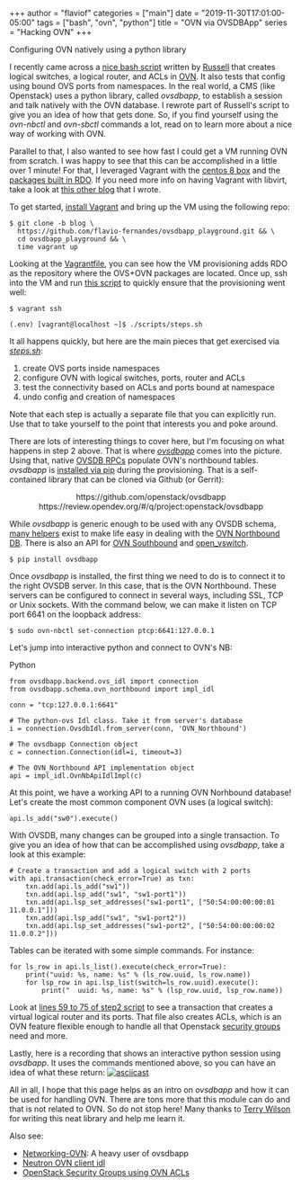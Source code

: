 +++
author = "flaviof"
categories = ["main"]
date = "2019-11-30T17:01:00-05:00"
tags = ["bash", "ovn", "python"]
title = "OVN via OVSDBApp"
series = "Hacking OVN"
+++

Configuring OVN natively using a python library

<!--more-->

I recently came across a [nice bash script][script] written by [Russell][] that creates
logical switches, a logical router, and ACLs in [OVN][]. It also tests
that config using bound OVS ports from namespaces.
In the real world, a CMS (like Openstack) uses a python library, called *ovsdbapp*, to
establish a session and talk natively with the OVN database. I rewrote part
of Russell's script to give you an idea of how that gets done. So, if you find yourself
using the *ovn-nbctl* and *ovn-sbctl* commands a lot, read on to learn more about a nice
way of working with OVN.

Parallel to that, I also wanted to see how fast I could get a VM
running OVN from scratch. I was happy to see that this can be accomplished
in a little over 1 minute! For that, I leveraged Vagrant with the [centos 8 box][c8]
and the [packages built in RDO][rdo]. If you need more info on having Vagrant with
libvirt, take a look at [this other blog][vglibv] that I wrote.

To get started, [install Vagrant][vginstall] and bring up the VM using the following repo:

```
$ git clone -b blog \
  https://github.com/flavio-fernandes/ovsdbapp_playground.git && \
  cd ovsdbapp_playground && \
  time vagrant up
```

Looking at the [Vagrantfile][repo], you can see how the VM provisioning adds RDO as the repository
where the OVS+OVN packages are located.
Once up, ssh into the VM and run [this script][steps.sh] to quickly ensure that the provisioning
went well:

```
$ vagrant ssh

(.env) [vagrant@localhost ~]$ ./scripts/steps.sh
```

It all happens quickly, but here are the main pieces that get exercised
via *[steps.sh][]*:

1. create OVS ports inside namespaces
1. configure OVN with logical switches, ports, router and ACLs
1. test the connectivity based on ACLs and ports bound at namespace
1. undo config and creation of namespaces

Note that each step is actually a separate file that you can explicitly run.
Use that to take yourself to the point that interests you and poke around.

There are lots of interesting things to cover here, but I'm focusing on what
happens in step 2 above. That is where *[ovsdbapp][]* comes into the
picture. Using that, native [OVSDB RPCs][ovsdbrfc] populate OVN's
northbound tables.
*ovsdbapp* is [installed via pip][ovsdbapppip] during the provisioning. That
is a self-contained library that can be cloned via Github (or Gerrit):

<center>https://github.com/openstack/ovsdbapp</center>
<center>https://review.opendev.org/#/q/project:openstack/ovsdbapp</center>

While *ovsdbapp* is generic enough to be used with any OVSDB schema,
[many helpers][ovsdbappnbapi] exist to make life easy in dealing with
the [OVN Northbound DB][ovnnbschema]. There is also an API for
[OVN Southbound][ovsdbappsbapi] and [open_vswitch][ovsdbappovsapi].

```
$ pip install ovsdbapp
```

Once *ovsdbapp* is installed, the first thing we need to do is to connect it
to the right OVSDB server. In this case, that is the OVN Northbound. These
servers can be configured to connect in several ways, including SSL, TCP or
Unix sockets. With the command below, we can make it listen on TCP port
6641 on the loopback address:

```
$ sudo ovn-nbctl set-connection ptcp:6641:127.0.0.1
```

Let's jump into interactive python and connect to
OVN's NB:

Python
```
from ovsdbapp.backend.ovs_idl import connection
from ovsdbapp.schema.ovn_northbound import impl_idl

conn = "tcp:127.0.0.1:6641"

# The python-ovs Idl class. Take it from server's database
i = connection.OvsdbIdl.from_server(conn, 'OVN_Northbound')

# The ovsdbapp Connection object
c = connection.Connection(idl=i, timeout=3)

# The OVN_Northbound API implementation object
api = impl_idl.OvnNbApiIdlImpl(c)
```

At this point, we have a working API to a running OVN Norhbound database! Let's create
the most common component OVN uses (a logical switch):

```
api.ls_add("sw0").execute()
```

With OVSDB, many changes can be grouped into a single transaction. To give you
an idea of how that can be accomplished using *ovsdbapp*, take a look at this example:

```
# Create a transaction and add a logical switch with 2 ports
with api.transaction(check_error=True) as txn:
    txn.add(api.ls_add("sw1"))
    txn.add(api.lsp_add("sw1", "sw1-port1"))
    txn.add(api.lsp_set_addresses("sw1-port1", ["50:54:00:00:00:01 11.0.0.1"]))
    txn.add(api.lsp_add("sw1", "sw1-port2"))
    txn.add(api.lsp_set_addresses("sw1-port2", ["50:54:00:00:00:02 11.0.0.2"]))
```

Tables can be iterated with some simple commands. For instance:

```
for ls_row in api.ls_list().execute(check_error=True):
    print("uuid: %s, name: %s" % (ls_row.uuid, ls_row.name))
    for lsp_row in api.lsp_list(switch=ls_row.uuid).execute():
        print("  uuid: %s, name: %s" % (lsp_row.uuid, lsp_row.name))
```

Look at [lines 59 to 75 of step2 script][step2_create_logical_ports.py] to see a transaction
that creates a virtual logical router and its ports. That file also creates ACLs, which is an OVN
feature flexible enough to handle all that Openstack [security groups][sgs] need and more.

Lastly, here is a recording that shows an interactive python session using *ovsdbapp*.
It uses the commands mentioned above, so you can have an idea of what these
return:
[![asciicast](https://asciinema.org/a/284594.svg)](https://asciinema.org/a/284594?t=21)

All in all, I hope that this page helps as an intro on *ovsdbapp* and how it can be used for
handling OVN. There are tons more that this module can do and that is not related
to OVN. So do not stop here! Many thanks to [Terry Wilson][Terry] for writing this neat library
and help me learn it.

Also see:

- [Networking-OVN](https://github.com/openstack/networking-ovn): A heavy user of ovsdbapp
- [Neutron OVN client idl](https://medoc.readthedocs.io/en/latest/docs/ovs/ovn/idl/3_ovn_client_idl.html#)
- [OpenStack Security Groups using OVN ACLs](https://blog.russellbryant.net/2015/10/22/openstack-security-groups-using-ovn-acls/)

[script]: https://gist.github.com/russellb/4ab0a9641f12f8ac66fdd6822ee7789e "Bash script that configures and tests OVN"
[OVN]: https://github.com/ovn-org/ovn/blob/9f7f466af94cb45c03bac08abab87602272f3058/README.rst "Open Virtual Network"
[Russell]: https://github.com/russellb "Russell Bryant"
[c8]: https://app.vagrantup.com/centos "Vagrant Centos 8 Box"
[rdo]: http://trunk.rdoproject.org/ "RDO Trunk Development"
[vginstall]: https://www.vagrantup.com/downloads.html "Get Vagrant"
[vglibv]: http://www.flaviof.com/blog2/post/hacks/vagrant-libvirt/ "Installing Vagrant libvirt"
[repo]: https://github.com/flavio-fernandes/ovsdbapp_playground/blob/396ffc8b76ca560f014502dc864994264cef0c9c/Vagrantfile#L11-L19 "RDO Repo that has OVS and OVN"
[steps.sh]: https://github.com/flavio-fernandes/ovsdbapp_playground/blob/blog/scripts/steps.sh "steps.sh -- config, test and unconfig OVN setup"
[ovsdbapp]: https://github.com/openstack/ovsdbapp "OVSDB App"
[ovsdbrfc]: https://tools.ietf.org/html/rfc7047 "The Open vSwitch Database Management Protocol"
[ovsdbapppip]: https://github.com/flavio-fernandes/ovsdbapp_playground/blob/396ffc8b76ca560f014502dc864994264cef0c9c/Vagrantfile#L43 "pip install ovsdbapp"
[ovsdbappnbapi]: https://github.com/openstack/ovsdbapp/blob/0bd24c269d07e1181d9e6a7ed4267a63d7ad1921/ovsdbapp/schema/ovn_northbound/api.py#L22 "OVN NB helpers in OVSDB App"
[ovsdbappsbapi]: https://github.com/openstack/ovsdbapp/blob/0bd24c269d07e1181d9e6a7ed4267a63d7ad1921/ovsdbapp/schema/ovn_southbound/api.py "OVN SB helpers in OVSDB App"
[ovsdbappovsapi]: https://github.com/openstack/ovsdbapp/blob/0bd24c269d07e1181d9e6a7ed4267a63d7ad1921/ovsdbapp/schema/open_vswitch/api.py "OVS helpers in OVSDB App"
[ovnnbschema]: https://github.com/ovn-org/ovn/blob/master/ovn-nb.ovsschema "OVN Northbound schema"
[step2_create_logical_ports.py]: https://github.com/flavio-fernandes/ovsdbapp_playground/blob/396ffc8b76ca560f014502dc864994264cef0c9c/scripts/step2_create_logical_ports.py#L59-L75 "Creating virtual logical router"
[sgs]: https://wiki.openstack.org/wiki/Neutron/SecurityGroups "Openstack Neutron Security Groups"
[Terry]: https://github.com/otherwiseguy "otherwiseguy"
